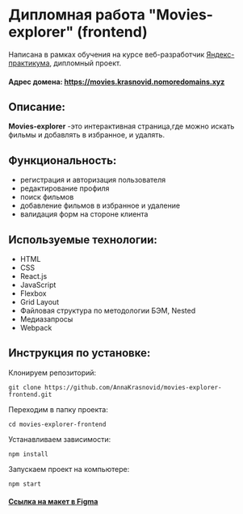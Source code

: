 # Дипломная работа "Movies-explorer" (frontend)
Написана в рамках обучения на курсе веб-разработчик [Яндекс-практикума](https://practicum.yandex.ru/profile/web/), дипломный проект.
#### Адрес домена: https://movies.krasnovid.nomoredomains.xyz

## Описание:
**Movies-explorer** -это  интерактивная страница,где можно искать фильмы и добавлять в избранное, и удалять.

## Функциональность:
* регистрация и авторизация пользователя
* редактирование профиля
* поиск фильмов
* добавление фильмов в избранное и удаление
* валидация форм на стороне клиента

## Используемые технологии:
* HTML
* CSS
* React.js
* JavaScript
* Flexbox
* Grid Layout
* Файловая структура по методологии БЭМ, Nested
* Медиазапросы
* Webpack

## Инструкция по установке:
Клонируем репозиторий:
```
git clone https://github.com/AnnaKrasnovid/movies-explorer-frontend.git
```
Переходим в папку проекта:
```
cd movies-explorer-frontend
```
Устанавливаем зависимости:
```
npm install
```
Запускаем проект на компьютере:
```
npm start
```

#### [Ссылкa на макет в Figma](https://www.figma.com/proto/9tcwP29sbHIX2Ozhaa8mER/Diploma-Copy?node-id=891%3A3857)

